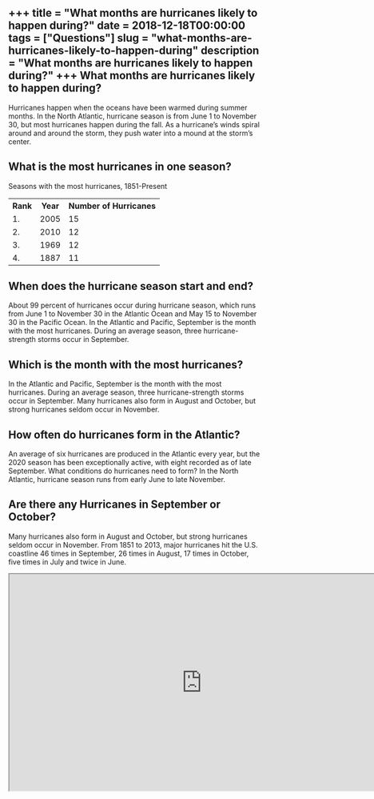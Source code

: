 +++
title = "What months are hurricanes likely to happen during?"
date = 2018-12-18T00:00:00
tags = ["Questions"]
slug = "what-months-are-hurricanes-likely-to-happen-during"
description = "What months are hurricanes likely to happen during?"
+++
What months are hurricanes likely to happen during?
---------------------------------------------------

Hurricanes happen when the oceans have been warmed during summer months. In the North Atlantic, hurricane season is from June 1 to November 30, but most hurricanes happen during the fall. As a hurricane’s winds spiral around and around the storm, they push water into a mound at the storm’s center.

What is the most hurricanes in one season?
------------------------------------------

Seasons with the most hurricanes, 1851-Present

<table><tr><th>Rank</th><th>Year</th><th>Number of Hurricanes</th></tr><tr><td>1.</td><td>2005</td><td>15</td></tr><tr><td>2.</td><td>2010</td><td>12</td></tr><tr><td>3.</td><td>1969</td><td>12</td></tr><tr><td>4.</td><td>1887</td><td>11</td></tr></table>

When does the hurricane season start and end?
---------------------------------------------

About 99 percent of hurricanes occur during hurricane season, which runs from June 1 to November 30 in the Atlantic Ocean and May 15 to November 30 in the Pacific Ocean. In the Atlantic and Pacific, September is the month with the most hurricanes. During an average season, three hurricane-strength storms occur in September.

Which is the month with the most hurricanes?
--------------------------------------------

In the Atlantic and Pacific, September is the month with the most hurricanes. During an average season, three hurricane-strength storms occur in September. Many hurricanes also form in August and October, but strong hurricanes seldom occur in November.

How often do hurricanes form in the Atlantic?
---------------------------------------------

An average of six hurricanes are produced in the Atlantic every year, but the 2020 season has been exceptionally active, with eight recorded as of late September. What conditions do hurricanes need to form? In the North Atlantic, hurricane season runs from early June to late November.

Are there any Hurricanes in September or October?
-------------------------------------------------

Many hurricanes also form in August and October, but strong hurricanes seldom occur in November. From 1851 to 2013, major hurricanes hit the U.S. coastline 46 times in September, 26 times in August, 17 times in October, five times in July and twice in June.

<iframe allow="accelerometer; autoplay; clipboard-write; encrypted-media; gyroscope; picture-in-picture" allowfullscreen="" class="__youtube_prefs__  epyt-is-override  no-lazyload" data-no-lazy="1" data-origheight="433" data-origwidth="770" data-skipgform_ajax_framebjll="" height="433" id="_ytid_89035" loading="lazy" src="https://www.youtube.com/embed/jfXiqAAb1HE?enablejsapi=1&autoplay=0&cc_load_policy=0&cc_lang_pref=&iv_load_policy=1&loop=0&modestbranding=0&rel=1&fs=1&playsinline=0&autohide=2&theme=dark&color=red&controls=1&" title="YouTube player" width="770"></iframe>